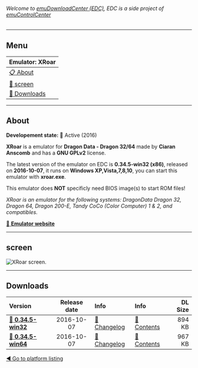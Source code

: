###### Welcome to [emuDownloadCenter (EDC)](https://github.com/PhoenixInteractiveNL/emuDownloadCenter/wiki/), EDC is a side project of [emuControlCenter](https://github.com/PhoenixInteractiveNL/emuControlCenter/wiki/)
***
## Menu
| **Emulator: XRoar** |
|:---------|
| [:clipboard: About](#about) |
| [:sunrise: screen](#screen) |
| [:floppy_disk: Downloads](#downloads) |
***
## About
**Developement state:** :large_blue_circle: Active (2016)

**XRoar** is a emulator for **Dragon Data - Dragon 32/64** made by **Ciaran Anscomb** and has a **GNU GPLv2** license.

The latest version of the emulator on EDC is **0.34.5-win32 (x86)**, released on **2016-10-07**, it runs on **Windows XP,Vista,7,8,10**, you can start this emulator with **xroar.exe**.

This emulator does **NOT** specificly need BIOS image(s) to start ROM files!

_XRoar is an emulator for the following systems: DragonData Dragon 32, Dragon 64, Dragon 200-E, Tandy CoCo (Color Computer) 1 & 2, and compatibles._

[:link: **Emulator website**](http://www.6809.org.uk/xroar/)
***
## screen
![](https://raw.githubusercontent.com/PhoenixInteractiveNL/emuDownloadCenter/master/hooks/xroar/emulator_screen_01.jpg "XRoar screen.")
***
## Downloads
| Version  | Release date  | Info       | Info       | DL Size    |
|:---------|:-------------:|:-----------|:-----------|-----------:|
| [:floppy_disk: **0.34.5-win32**](https://github.com/PhoenixInteractiveNL/edc-repo0003/raw/master/xroar/0.34.5-win32.7z) | 2016-10-07 | [:page_facing_up: Changelog](https://github.com/PhoenixInteractiveNL/edc-repo0003/blob/master/xroar/0.34.5-win32_changelog.txt) | [:mag_right: Contents](https://github.com/PhoenixInteractiveNL/edc-repo0003/blob/master/xroar/0.34.5-win32_contents.txt) | 894 KB |
| [:floppy_disk: **0.34.5-win64**](https://github.com/PhoenixInteractiveNL/edc-repo0003/raw/master/xroar/0.34.5-win64.7z) | 2016-10-07 | [:page_facing_up: Changelog](https://github.com/PhoenixInteractiveNL/edc-repo0003/blob/master/xroar/0.34.5-win64_changelog.txt) | [:mag_right: Contents](https://github.com/PhoenixInteractiveNL/edc-repo0003/blob/master/xroar/0.34.5-win64_contents.txt) | 967 KB |

[:arrow_backward: Go to platform listing](https://github.com/PhoenixInteractiveNL/emuDownloadCenter/wiki/EDC-Platform-List)
